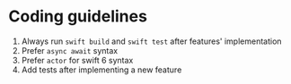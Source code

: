 # Coding guidelines

1. Always run `swift build` and `swift test` after features' implementation
2. Prefer `async await` syntax
3. Prefer `actor` for swift 6 syntax
4. Add tests after implementing a new feature
